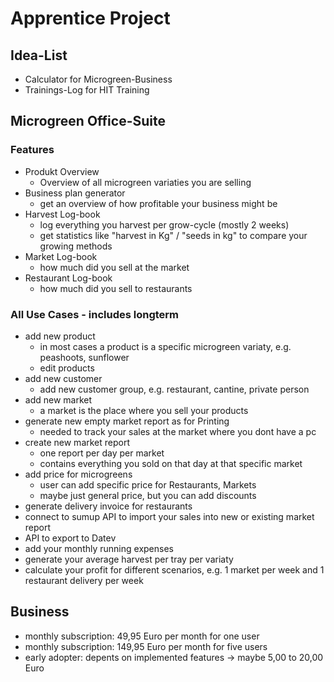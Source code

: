 # Apprentice Project

## Idea-List

- Calculator for Microgreen-Business
- Trainings-Log for HIT Training

## Microgreen Office-Suite

### Features
- Produkt Overview
    - Overview of all microgreen variaties you are selling
- Business plan generator
    - get an overview of how profitable your business might be
- Harvest Log-book
    - log everything you harvest per grow-cycle (mostly 2 weeks)
    - get statistics like "harvest in Kg" / "seeds in kg" to compare your growing methods
- Market Log-book
    - how much did you sell at the market
- Restaurant Log-book
    - how much did you sell to restaurants

### All Use Cases - includes longterm
- add new product
    - in most cases a product is a specific microgreen variaty, e.g. peashoots, sunflower
    - edit products
- add new customer
    - add new customer group, e.g. restaurant, cantine, private person
- add new market
    - a market is the place where you sell your products
- generate new empty market report as for Printing
    - needed to track your sales at the market where you dont have a pc
- create new market report
    - one report per day per market
    - contains everything you sold on that day at that specific market
- add price for microgreens
    - user can add specific price for Restaurants, Markets
    - maybe just general price, but you can add discounts
- generate delivery invoice for restaurants 
- connect to sumup API to import your sales into new or existing market report
- API to export to Datev
- add your monthly running expenses
- generate your average harvest per tray per variaty
- calculate your profit for different scenarios, e.g. 1 market per week and 1 restaurant delivery per week

## Business

- monthly subscription: 49,95 Euro per month for one user
- monthly subscription: 149,95 Euro per month for five users
- early adopter: depents on implemented features -> maybe 5,00 to 20,00 Euro
